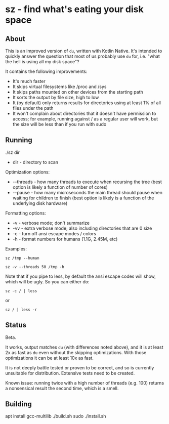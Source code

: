 # sz - find what's eating your disk space

## About

This is an improved version of `du`, written with Kotlin Native. It's intended to quickly answer the question that most of us
probably use `du` for, i.e. "what the hell is using all my disk space"?

It contains the following improvements:
* It's much faster
* It skips virtual filesystems like /proc and /sys
* It skips paths mounted on other devices from the starting path
* It sorts the output by file size, high to low
* It (by default) only returns results for directories using at least 1% of all files under the path
* It won't complain about directories that it doesn't have permission to access; for example, running against / as a regular user will work, but the size will be less than if you run with sudo

## Running

./sz dir

* dir - directory to scan

Optimization options:
* --threads - how many threads to execute when recursing the tree (best option is likely a function of number of cores)
* --pause - how many microseconds the main thread should pause when waiting for children to finish (best option is likely is a function of the underlying disk hardware)

Formatting options:
* -v - verbose mode; don't summarize 
* -vv - extra verbose mode; also including directories that are 0 size
* -c - turn off ansi escape modes / colors
* -h - format numbers for humans (1.1G, 2.45M, etc)

Examples:

`sz /tmp --human`

`sz -v --threads 50 /tmp -h`

Note that if you pipe to less, by default the ansi escape codes will show, which will be ugly. So you can either do:

`sz -c / | less`

or

`sz / | less -r`

## Status

Beta.

It works, output matches `du` (with differences noted above), and it is at least 2x as fast as `du` even without 
the skipping optimizations. With those optimizations it can be at least 10x as fast. 

It is not deeply battle tested or proven to be correct, and so is currently unsuitable for distribution. Extensive
tests need to be created.

Known issue: running twice with a high number of threads (e.g. 100) returns a nonsensical result the second time, which 
is a smell. 

## Building

apt install gcc-multilib
./build.sh
sudo ./install.sh
